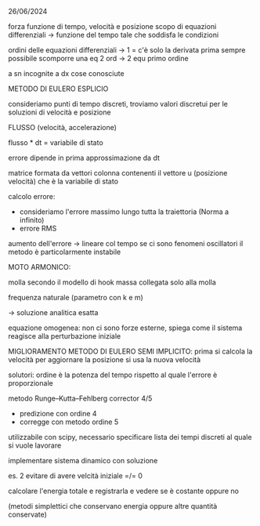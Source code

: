26/06/2024


forza funzione di tempo, velocità e posizione 
scopo di equazioni differenziali -> funzione del tempo tale che soddisfa le condizioni

ordini delle equazioni differenziali -> 1 = c'è solo la derivata prima
sempre possibile scomporre una eq 2 ord -> 2 equ primo ordine

a sn incognite
a dx cose conosciute


METODO DI EULERO ESPLICIO

consideriamo punti di tempo discreti, troviamo valori discretui per le soluzioni di velocità e posizione

FLUSSO (velocità, accelerazione)

flusso * dt = variabile di stato

errore dipende in prima approssimazione da dt



matrice formata da vettori colonna contenenti il vettore u (posizione velocità) che è la variabile di stato

calcolo errore:



- consideriamo l'errore massimo lungo tutta la traiettoria (Norma a  infinito)
- errore RMS

aumento dell'errore -> lineare col tempo
se ci sono fenomeni oscillatori il metodo è particolarmente instabile


MOTO ARMONICO:

molla secondo il modello di hook
massa collegata solo alla molla

frequenza naturale (parametro con k e m)

-> soluzione analitica esatta




equazione omogenea: non ci sono forze esterne, spiega come il sistema reagisce alla perturbazione iniziale


MIGLIORAMENTO METODO DI EULERO SEMI IMPLICITO:
    prima si calcola la velocità 
    per aggiornare la posizione si usa la nuova velocità

solutori: ordine è la potenza del tempo rispetto al quale l'errore è proporzionale

metodo Runge–Kutta–Fehlberg corrector 4/5
- predizione con ordine 4
- corregge con metodo ordine 5

utilizzabile con scipy, necessario specificare lista dei tempi discreti al quale si vuole lavorare


implementare sistema dinamico con soluzione 


es. 2 evitare di avere velcità iniziale =/= 0

calcolare l'energia totale e registrarla e vedere se è costante oppure no

(metodi simplettici che conservano energia oppure altre quantità conservate)